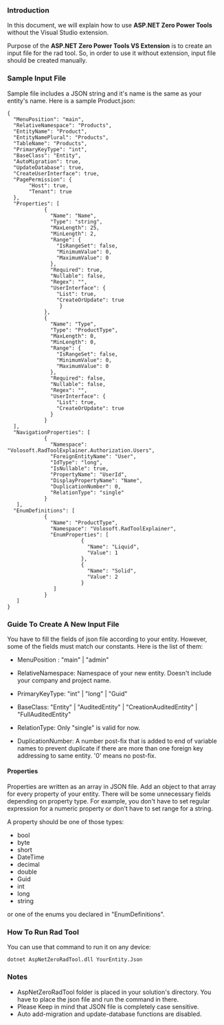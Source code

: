 
### Introduction

 In this document, we will explain how to use **ASP.NET Zero Power Tools** without the Visual Studio extension.
 
 Purpose of the **ASP.NET Zero Power Tools VS Extension** is to create an input file for the rad tool. So, in order to use it without extension, input file should be created manually. 

### Sample Input File

 Sample file includes a JSON string and it's name is the same as your entity's name. Here is a sample Product.json:

    {
      "MenuPosition": "main",
      "RelativeNamespace": "Products",
      "EntityName": "Product",
      "EntityNamePlural": "Products",
      "TableName": "Products",
      "PrimaryKeyType": "int",
      "BaseClass": "Entity",
      "AutoMigration": true,
      "UpdateDatabase": true,
      "CreateUserInterface": true,
      "PagePermission": {
           "Host": true,
           "Tenant": true
      },
      "Properties": [
                {
                  "Name": "Name",
                  "Type": "string",
                  "MaxLength": 25,
                  "MinLength": 2,
                  "Range": {
                    "IsRangeSet": false,
                    "MinimumValue": 0,
                    "MaximumValue": 0
                  },
                  "Required": true,
                  "Nullable": false,
                  "Regex": "",
                  "UserInterface": {
                    "List": true,
                    "CreateOrUpdate": true
                     }
                },
                {
                  "Name": "Type",
                  "Type": "ProductType",
                  "MaxLength": 0,
                  "MinLength": 0,
                  "Range": {
                    "IsRangeSet": false,
                    "MinimumValue": 0,
                    "MaximumValue": 0
                  },
                  "Required": false,
                  "Nullable": false,
                  "Regex": "",
                  "UserInterface": {
                    "List": true,
                    "CreateOrUpdate": true
                  }
                }
      ],
      "NavigationProperties": [
				{
                  "Namespace": "Volosoft.RadToolExplainer.Authorization.Users",
                  "ForeignEntityName": "User",
                  "IdType": "long",
                  "IsNullable": true,
                  "PropertyName": "UserId",
                  "DisplayPropertyName": "Name",
                  "DuplicationNumber": 0,
                  "RelationType": "single"
                }
	   ],
      "EnumDefinitions": [
                {
                  "Name": "ProductType",
                  "Namespace": "Volosoft.RadToolExplainer",
                  "EnumProperties": [
                            {
                              "Name": "Liquid",
                              "Value": 1
                            },
                            {
                              "Name": "Solid",
                              "Value": 2
                            }
                   ]
                }
       ]
    }

### Guide To Create A New Input File

You have to fill the fields of json file according to your entity. However, some of the fields must match our constants. Here is the list of them:

- MenuPosition : "main" | "admin"
     
- RelativeNamespace: Namespace of your new entity. Doesn't include your company and project name.
     
- PrimaryKeyType: "int" | "long" | "Guid"
     
- BaseClass: "Entity" | "AuditedEntity" | "CreationAuditedEntity" | "FullAuditedEntity"
     
- RelationType: Only "single" is valid for now.
     
- DuplicationNumber: A number post-fix that is added to end of variable names to prevent duplicate if there are more than one foreign key addressing to same entity. '0' means no post-fix.  


#### Properties

 Properties are written as an array in JSON file. Add an object to that array for every property of your entity. There will be some unnecessary fields depending on property type. For example, you don't have to set regular expression for a numeric property or don't have to set range for a string. 

A property should be one of those types:

 - bool
 - byte
 - short 
 - DateTime
 - decimal
 - double
 - Guid
 - int
 - long
 - string
 
 or one of the enums you declared in "EnumDefinitions".

### How To Run Rad Tool

You can use that command to run it on any device:

    dotnet AspNetZeroRadTool.dll YourEntity.Json

### Notes

 - AspNetZeroRadTool folder is placed in your solution's directory. You have to place the json file and run the command in there.
 - Please Keep in mind that JSON file is completely case sensitive. 
 - Auto add-migration and update-database functions are disabled.